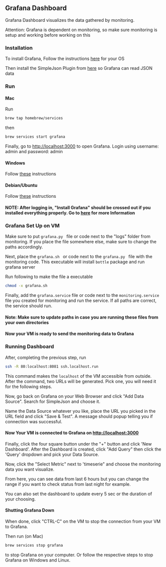 ## Grafana Dashboard

Grafana Dashboard visualizes the data gathered by monitoring.

Attention: Grafana is dependent on monitoring, so make sure monitoring is setup and working before working on this

### Installation

To install Grafana, Follow the instructions [here](https://grafana.com/grafana/download?platform=linux) for your OS

Then install the SimpleJson Plugin from [here](https://grafana.com/grafana/plugins/grafana-simple-json-datasource) so Grafana can read JSON data

### Run

#### Mac

Run
```bash
brew tap homebrew/services
```
then
```bash
brew services start grafana
```

Finally, go to [http://localhost:3000](http://localhost:3000) to open Grafana. Login using username: admin and password: admin

#### Windows

Follow [these](https://grafana.com/docs/installation/windows/) instructions

#### Debian/Ubuntu

Follow [these](https://grafana.com/docs/installation/debian/) instructions

#### NOTE: After logging in, "Install Grafana" should be crossed out if you installed everything properly. Go to [here](https://grafana.com/docs/installation/requirements/) for more Information

### Grafana Set Up on VM

Make sure to put ```grafana.py ``` file or code next to the "logs" folder from monitoring. If you place the file somewhere else, make sure to change the paths accordingly.

Next, place the ```grafana.sh ``` or code next to the ```grafana.py ``` file with the monitoring code. This executable will install ```bottle``` package and run grafana server

Run following to make the file a executable
```bash
chmod -x grafana.sh
```

Finally, add the ```grafana.service``` file or code next to the ```monitoring.service``` file you created for monitoring and run the service. If all paths are correct, the service should run.

#### Note: Make sure to update paths in case you are running these files from your own directories

#### Now your VM is ready to send the monitoring data to Grafana

### Running Dashboard

After, completing the previous step, run 
```bash
ssh -R 80:localhost:8081 ssh.localhost.run
```

This command makes the ```localhost``` of the VM accessible from outside. After the command, two URLs will be generated. Pick one, you will need it for the following steps.

Now, go back on Grafana on your Web Browser and click "Add Data Source". Search for SimpleJson and choose it.

Name the Data Source whatever you like, place the URL you picked in the URL field and click "Save & Test". A message should popup telling you if connection was successful.

#### Now Your VM is connected to Grafana on [http://localhost:3000](http://localhost:3000)

Finally, click the four square button under the "+" button and click 'New Dashboard'. After the Dashboard is created, click "Add Query" then click the 'Query' dropdown and pick your Data Source.

Now, click the "Select Metric" next to 'timeserie" and choose the monitoring data you want visualize. 

From here, you can see data from last 6 hours but you can change the range if you want to check status from last night for example.

You can also set the dashboard to update every 5 sec or the duration of your choosing.

#### Shutting Grafana Down

When done, click "CTRL-C" on the VM to stop the connection from your VM to Grafana.

Then run (on Mac)
```bash
brew services stop grafana
```

to stop Grafana on your computer. Or follow the respective steps to stop Grafana on Windows and Linux.